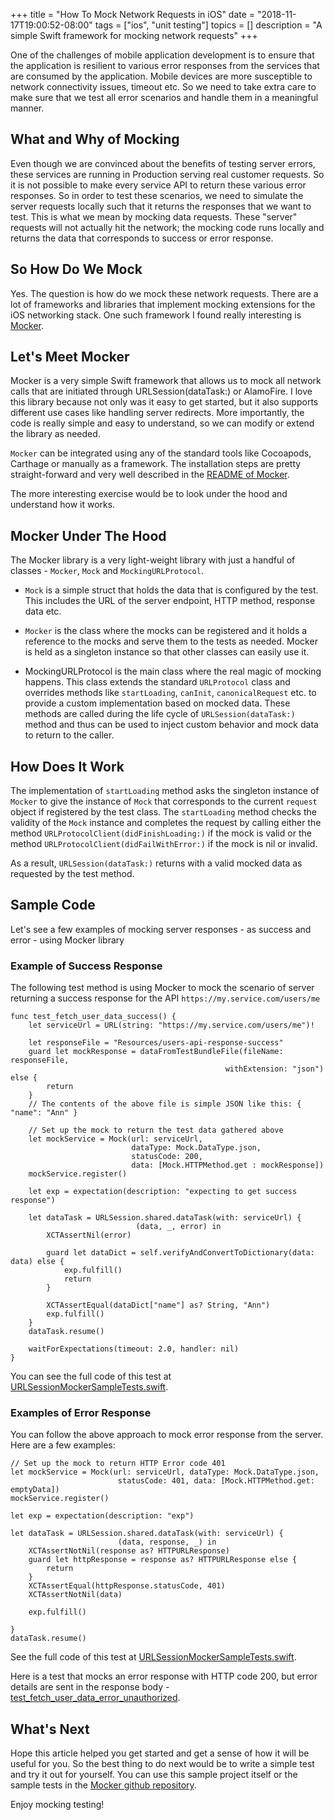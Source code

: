 +++
title = "How To Mock Network Requests in iOS"
date = "2018-11-17T19:00:52-08:00"
tags = ["ios", "unit testing"]
topics = []
description = "A simple Swift framework for mocking network requests"
+++

One of the challenges of mobile application development is to ensure that the application is resilient to various error responses from the services that are consumed by the application. Mobile devices are more susceptible to network connectivity issues, timeout etc. So we need to take extra care to make sure that we test all error scenarios and handle them in a meaningful manner.

## What and Why of Mocking
Even though we are convinced about the benefits of testing server errors, these services are running in Production serving real customer requests. So it is not possible to make every service API to return these various error responses. So in order to test these scenarios, we need to simulate the server requests locally such that it returns the responses that we want to test. This is what we mean by mocking data requests. These "server" requests will not actually hit the network; the mocking code runs locally and returns the data that corresponds to success or error response.

## So How Do We Mock

Yes. The question is how do we mock these network requests. There are a lot of frameworks and libraries that implement mocking extensions for the iOS networking stack. One such framework I found really interesting is [Mocker](https://github.com/WeTransfer/Mocker). 

## Let's Meet Mocker

Mocker is a very simple Swift framework that allows us to mock all network calls that are initiated through URLSession(dataTask:) or AlamoFire. I love this library because not only was it easy to get started, but it also supports different use cases like handling server redirects. More importantly, the code is really simple and easy to understand, so we can modify or extend the library as needed.

`Mocker` can be integrated using any of the standard tools like Cocoapods, Carthage or manually as a framework. The installation steps are pretty straight-forward and very well described in the [README of Mocker](https://github.com/WeTransfer/Mocker#installation).

The more interesting exercise would be to look under the hood and understand how it works.

## Mocker Under The Hood
The Mocker library is a very light-weight library with just a handful of classes - `Mocker`, `Mock` and `MockingURLProtocol`.

* `Mock` is a simple struct that holds the data that is configured by the test. This includes the URL of the server endpoint, 
HTTP method, response data etc.

* `Mocker` is the class where the mocks can be registered and it holds a reference to the mocks and serve them 
to the tests as needed. Mocker is held as a singleton instance so that other classes can easily use it.

* MockingURLProtocol is the main class where the real magic of mocking happens. 
This class extends the standard `URLProtocol` class and overrides methods like `startLoading`, `canInit`, `canonicalRequest` etc.
to provide a custom implementation based on mocked data. These methods are called during the life cycle of 
`URLSession(dataTask:)` method and thus can be used to inject custom behavior and mock data to return to the caller.

## How Does It Work
The implementation of `startLoading` method asks the singleton instance of `Mocker` to give the instance of `Mock` that 
corresponds to the current `request` object if registered by the test class. The `startLoading` method checks the validity 
of the `Mock` instance and completes the request by calling either the method `URLProtocolClient(didFinishLoading:)`
if the mock is valid or the method `URLProtocolClient(didFailWithError:)` if the mock is nil or invalid.

As a result, `URLSession(dataTask:)` returns with a valid mocked data as requested by the test method. 

## Sample Code

Let's see a few examples of mocking server responses - as success and error - using Mocker library

### Example of Success Response

The following test method is using Mocker to mock the scenario of server returning a success 
response for the API `https://my.service.com/users/me`

```
func test_fetch_user_data_success() {
    let serviceUrl = URL(string: "https://my.service.com/users/me")!

    let responseFile = "Resources/users-api-response-success"
    guard let mockResponse = dataFromTestBundleFile(fileName: responseFile, 
                                                withExtension: "json") else {
        return
    }
    // The contents of the above file is simple JSON like this: { "name": "Ann" }
    
    // Set up the mock to return the test data gathered above
    let mockService = Mock(url: serviceUrl, 
                           dataType: Mock.DataType.json, 
                           statusCode: 200, 
                           data: [Mock.HTTPMethod.get : mockResponse])
    mockService.register()
    
    let exp = expectation(description: "expecting to get success response")
    
    let dataTask = URLSession.shared.dataTask(with: serviceUrl) { 
                            (data, _, error) in
        XCTAssertNil(error)
        
        guard let dataDict = self.verifyAndConvertToDictionary(data: data) else {
            exp.fulfill()
            return
        }

        XCTAssertEqual(dataDict["name"] as? String, "Ann")
        exp.fulfill()
    }
    dataTask.resume()
    
    waitForExpectations(timeout: 2.0, handler: nil)
}
```
You can see the full code of this test at [URLSessionMockerSampleTests.swift](https://github.com/annjose/my-learnings/blob/7b6fe8686cadb40c64319766d59ddfe95db1a7b2/URLSessionMockerSample/URLSessionMockerSampleTests/URLSessionMockerSampleTests.swift#L24).

### Examples of Error Response

You can follow the above approach to mock error response from the server. Here are a few examples:

```
// Set up the mock to return HTTP Error code 401
let mockService = Mock(url: serviceUrl, dataType: Mock.DataType.json, 
                        statusCode: 401, data: [Mock.HTTPMethod.get: emptyData])
mockService.register()

let exp = expectation(description: "exp")

let dataTask = URLSession.shared.dataTask(with: serviceUrl) { 
                        (data, response, _) in
    XCTAssertNotNil(response as? HTTPURLResponse)
    guard let httpResponse = response as? HTTPURLResponse else {
        return
    }
    XCTAssertEqual(httpResponse.statusCode, 401)
    XCTAssertNotNil(data)

    exp.fulfill()
    
}
dataTask.resume()
```

See the full code of this test at [URLSessionMockerSampleTests.swift](https://github.com/annjose/my-learnings/blob/7b6fe8686cadb40c64319766d59ddfe95db1a7b2/URLSessionMockerSample/URLSessionMockerSampleTests/URLSessionMockerSampleTests.swift#L58).


Here is a test that mocks an error response with HTTP code 200, but error details are sent in the response body -
 [test_fetch_user_data_error_unauthorized](https://github.com/annjose/my-learnings/blob/7b6fe8686cadb40c64319766d59ddfe95db1a7b2/URLSessionMockerSample/URLSessionMockerSampleTests/URLSessionMockerSampleTests.swift#L93).

## What's Next
Hope this article helped you get started and get a sense of how it will be useful for you. So the best thing to do next 
would be to write a simple test and try it out for yourself. You can use this sample project itself or the sample tests 
in the [Mocker github repository](https://github.com/WeTransfer/Mocker).

Enjoy mocking testing!